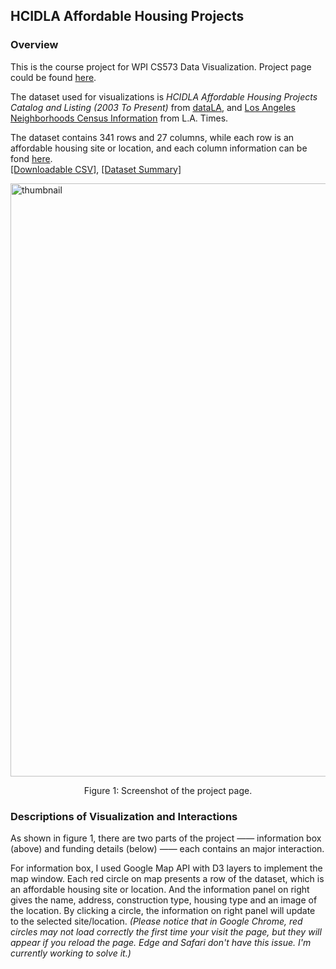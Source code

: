 ## HCIDLA Affordable Housing Projects

### Overview

This is the course project for WPI CS573 Data Visualization. Project page could be found [here](https://rainismz.github.io/data-visualization-project/).

The dataset used for visualizations is *HCIDLA Affordable Housing Projects Catalog and Listing (2003 To Present)* from [dataLA](https://data.lacity.org), and [Los Angeles Neighborhoods Census Information](http://maps.latimes.com/neighborhoods/neighborhood/list/) from L.A. Times.

The dataset contains 341 rows and 27 columns, while each row is an affordable housing site or location, and each column information can be fond [here](https://data.lacity.org/A-Livable-and-Sustainable-City/HCIDLA-Affordable-Housing-Projects-Catalog-And-Lis/u4mj-cwbz).
<br>[[Downloadable CSV]](https://data.lacity.org/api/views/u4mj-cwbz/rows.csv?accessType=DOWNLOAD), [[Dataset Summary]](https://bl.ocks.org/RainismZ/28059e87d7e8d312261a10d7e9fd6177)

<img width="949" alt="thumbnail" src="https://user-images.githubusercontent.com/22625369/32581590-7b0fe4f2-c4b8-11e7-981d-6d089edbcfeb.PNG">

<p align="center">Figure 1: Screenshot of the project page.</p>

### Descriptions of Visualization and Interactions

As shown in figure 1, there are two parts of the project —— information box (above) and funding details (below) —— each contains an major interaction. 

For information box, I used Google Map API with D3 layers to implement the map window. Each red circle on map presents a row of the dataset, which is an affordable housing site or location. And the information panel on right gives the name, address, construction type, housing type and an image of the location. By clicking a circle, the information on right panel will update to the selected site/location. *(Please notice that in Google Chrome, red circles may not load correctly the first time your visit the page, but they will appear if you reload the page. Edge and Safari don't have this issue. I'm currently working to solve it.)*
